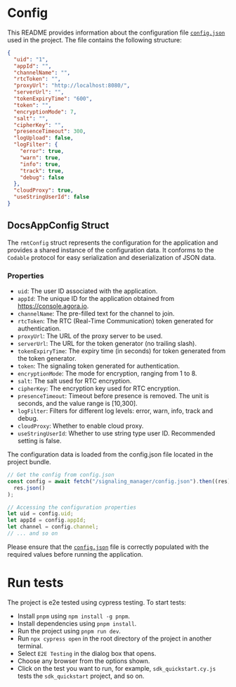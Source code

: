 # Config

This README provides information about the configuration file [`config.json`](config.json) used in the project. The file contains the following structure:

```json
{
  "uid": "1",
  "appId": "",
  "channelName": "",
  "rtcToken": "",
  "proxyUrl": "http://localhost:8080/",
  "serverUrl": "",
  "tokenExpiryTime": "600",
  "token": "",
  "encryptionMode": 7,
  "salt": "",
  "cipherKey": "",
  "presenceTimeout": 300,
  "logUpload": false,
  "logFilter": {
    "error": true,
    "warn": true,
    "info": true,
    "track": true,
    "debug": false
  },
  "cloudProxy": true,
  "useStringUserId": false
}
```

## DocsAppConfig Struct

The `rmtConfig` struct represents the configuration for the application and provides a shared instance of the configuration data. It conforms to the `Codable` protocol for easy serialization and deserialization of JSON data.

### Properties

- `uid`: The user ID associated with the application.
- `appId`: The unique ID for the application obtained from https://console.agora.io.
- `channelName`: The pre-filled text for the channel to join.
- `rtcToken`: The RTC (Real-Time Communication) token generated for authentication.
- `proxyUrl`: The URL of the proxy server to be used.
- `serverUrl`: The URL for the token generator (no trailing slash).
- `tokenExpiryTime`: The expiry time (in seconds) for token generated from the token generator.
- `token`: The signaling token generated for authentication.
- `encryptionMode`: The mode for encryption, ranging from 1 to 8.
- `salt`: The salt used for RTC encryption.
- `cipherKey`: The encryption key used for RTC encryption.
- `presenceTimeout`: Timeout before presence is removed. The unit is seconds, and the value range is [10,300].
- `logFilter`: Filters for different log levels: error, warn, info, track and debug.
- `cloudProxy`: Whether to enable cloud proxy.
- `useStringUserId`: Whether to use string type user ID. Recommended setting is false.

The configuration data is loaded from the config.json file located in the project bundle.

```js
// Get the config from config.json
const config = await fetch("/signaling_manager/config.json").then((res) =>
  res.json()
);

// Accessing the configuration properties
let uid = config.uid;
let appId = config.appId;
let channel = config.channel;
// ... and so on
```

Please ensure that the [`config.json`](config.json) file is correctly populated with the required values before running the application.

# Run tests

The project is e2e tested using cypress testing. To start tests:
- Install `pnpm` using `npm install -g pnpm`.
- Install dependencies using `pnpm install`.
- Run the project using `pnpm run dev`.
- Run `npx cypress open` in the root directory of the project in another terminal.
- Select `E2E Testing` in the dialog box that opens.
- Choose any browser from the options shown.
- Click on the test you want to run, for example, `sdk_quickstart.cy.js` tests the `sdk_quickstart` project, and so on.
